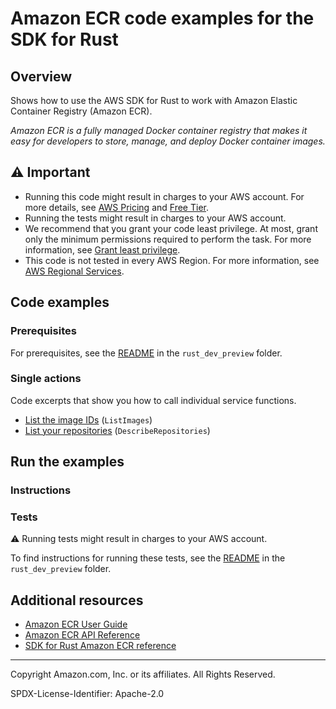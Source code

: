 <!--Generated by WRITEME on 2023-10-31 15:27:13.078188 (UTC)-->
# Amazon ECR code examples for the SDK for Rust

## Overview

Shows how to use the AWS SDK for Rust to work with Amazon Elastic Container Registry (Amazon ECR).

<!--custom.overview.start-->
<!--custom.overview.end-->

*Amazon ECR is a fully managed Docker container registry that makes it easy for developers to store, manage, and deploy Docker container images.*

## ⚠ Important

* Running this code might result in charges to your AWS account. For more details, see [AWS Pricing](https://aws.amazon.com/pricing/?aws-products-pricing.sort-by=item.additionalFields.productNameLowercase&aws-products-pricing.sort-order=asc&awsf.Free%20Tier%20Type=*all&awsf.tech-category=*all) and [Free Tier](https://aws.amazon.com/free/?all-free-tier.sort-by=item.additionalFields.SortRank&all-free-tier.sort-order=asc&awsf.Free%20Tier%20Types=*all&awsf.Free%20Tier%20Categories=*all).
* Running the tests might result in charges to your AWS account.
* We recommend that you grant your code least privilege. At most, grant only the minimum permissions required to perform the task. For more information, see [Grant least privilege](https://docs.aws.amazon.com/IAM/latest/UserGuide/best-practices.html#grant-least-privilege).
* This code is not tested in every AWS Region. For more information, see [AWS Regional Services](https://aws.amazon.com/about-aws/global-infrastructure/regional-product-services).

<!--custom.important.start-->
<!--custom.important.end-->

## Code examples

### Prerequisites

For prerequisites, see the [README](../../README.md#Prerequisites) in the `rust_dev_preview` folder.


<!--custom.prerequisites.start-->
<!--custom.prerequisites.end-->

### Single actions

Code excerpts that show you how to call individual service functions.

* [List the image IDs](src/bin/list-images.rs#L28) (`ListImages`)
* [List your repositories](src/bin/describe-repos.rs#L24) (`DescribeRepositories`)

## Run the examples

### Instructions


<!--custom.instructions.start-->
<!--custom.instructions.end-->



### Tests

⚠ Running tests might result in charges to your AWS account.


To find instructions for running these tests, see the [README](../../README.md#Tests)
in the `rust_dev_preview` folder.



<!--custom.tests.start-->
<!--custom.tests.end-->

## Additional resources

* [Amazon ECR User Guide](https://docs.aws.amazon.com/AmazonECR/latest/userguide/what-is-ecr.html)
* [Amazon ECR API Reference](https://docs.aws.amazon.com/AmazonECR/latest/APIReference/Welcome.html)
* [SDK for Rust Amazon ECR reference](https://docs.rs/aws-sdk-ecr/latest/aws_sdk_ecr/)

<!--custom.resources.start-->
<!--custom.resources.end-->

---

Copyright Amazon.com, Inc. or its affiliates. All Rights Reserved.

SPDX-License-Identifier: Apache-2.0